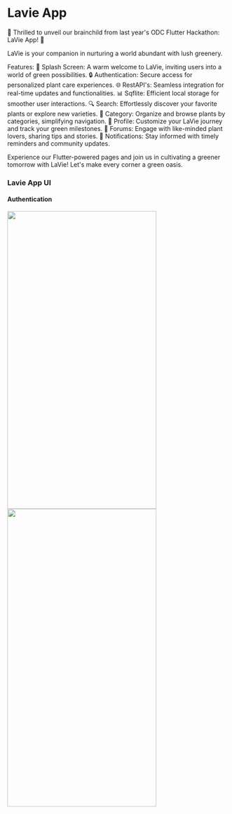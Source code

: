 # <h1> Lavie App </h1>

🌱 Thrilled to unveil our brainchild from last year's ODC Flutter Hackathon: LaVie App! 🌿

 LaVie is your companion in nurturing a world abundant with lush greenery.

Features:
🌺 Splash Screen: A warm welcome to LaVie, inviting users into a world of green possibilities.
🔒 Authentication: Secure access for personalized plant care experiences.
🌐 RestAPI's: Seamless integration for real-time updates and functionalities.
📊 Sqflite: Efficient local storage for smoother user interactions.
🔍 Search: Effortlessly discover your favorite plants or explore new varieties.
🌿 Category: Organize and browse plants by categories, simplifying navigation.
👤 Profile: Customize your LaVie journey and track your green milestones.
💬 Forums: Engage with like-minded plant lovers, sharing tips and stories.
🔔 Notifications: Stay informed with timely reminders and community updates.

Experience our Flutter-powered pages and join us in cultivating a greener tomorrow with LaVie! Let's
make every corner a green oasis.

<h3>Lavie App UI </h3>

<h4> Authentication </h4>

<img src="https://github.com/AhmedElSayyadMohamed/Lavie_ODC_Flutter_Hackathon/assets/74414358/cc0b92dd-4394-402d-a4a8-aa0862af4ad3" alter ='auth_register' alter= 'homeScreen' width="340" height ="680">

<img src="https://github.com/AhmedElSayyadMohamed/Lavie_ODC_Flutter_Hackathon/assets/74414358/47f81426-e870-412a-b2fe-ba6af07100b5" alter ='auth_login' alter= 'homeScreen' width="340" height ="680">

